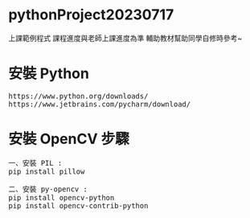 # pythonProject20230717
上課範例程式
課程進度與老師上課進度為準
輔助教材幫助同學自修時參考~

# 安裝 Python
<pre>
https://www.python.org/downloads/
https://www.jetbrains.com/pycharm/download/ 
</pre>

# 安裝 OpenCV 步驟
<pre>
一、安裝 PIL :
pip install pillow

二、安裝 py-opencv :
pip install opencv-python
pip install opencv-contrib-python
</pre>
